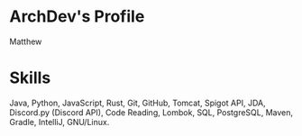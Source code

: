 # ArchDev's Profile

Matthew

# Skills

Java, Python, JavaScript, Rust, Git, GitHub, Tomcat, Spigot API, JDA, Discord.py (Discord API), Code Reading, Lombok, SQL, PostgreSQL, Maven, Gradle, IntelliJ, GNU/Linux.
